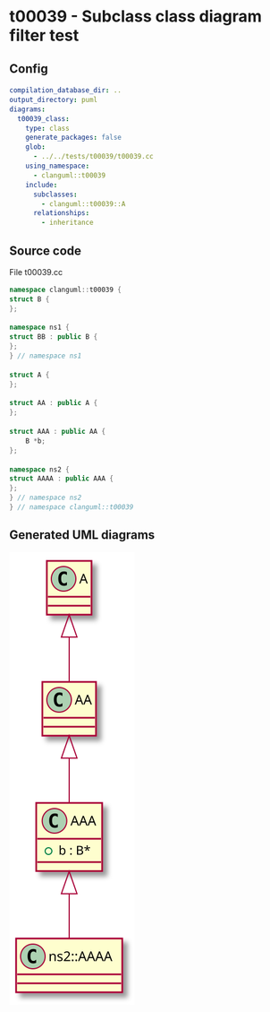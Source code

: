 # t00039 - Subclass class diagram filter test
## Config
```yaml
compilation_database_dir: ..
output_directory: puml
diagrams:
  t00039_class:
    type: class
    generate_packages: false
    glob:
      - ../../tests/t00039/t00039.cc
    using_namespace:
      - clanguml::t00039
    include:
      subclasses:
        - clanguml::t00039::A
      relationships:
        - inheritance
```
## Source code
File t00039.cc
```cpp
namespace clanguml::t00039 {
struct B {
};

namespace ns1 {
struct BB : public B {
};
} // namespace ns1

struct A {
};

struct AA : public A {
};

struct AAA : public AA {
    B *b;
};

namespace ns2 {
struct AAAA : public AAA {
};
} // namespace ns2
} // namespace clanguml::t00039

```
## Generated UML diagrams
![t00039_class](./t00039_class.svg "Subclass class diagram filter test")
